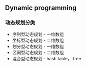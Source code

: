 ## Dynamic programming ##
### 动态规划分类 ###
+ 序列型动态规划 - 一维数组
+ 坐标型动态规划 - 二维数组
+ 划分型动态规划 - 一维数组
+ 区间型动态规划 - 二维数组
+ 混合型动态规划 - hash table， tree
